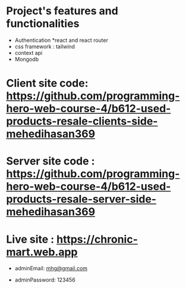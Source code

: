 #  Project's features and functionalities

* Authentication
*react and react router
* css framework : tailwind
* context api
* Mongodb

# Client site code:  https://github.com/programming-hero-web-course-4/b612-used-products-resale-clients-side-mehedihasan369

# Server site code : https://github.com/programming-hero-web-course-4/b612-used-products-resale-server-side-mehedihasan369

# Live site :   https://chronic-mart.web.app

* adminEmail: mhg@gmail.com

* adminPassword: 123456